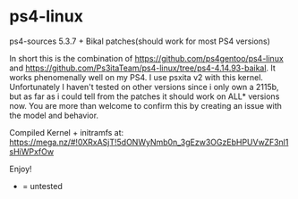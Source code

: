 # ps4-linux
ps4-sources 5.3.7 + Bikal patches(should work for most PS4 versions)

In short this is the combination of https://github.com/ps4gentoo/ps4-linux and https://github.com/Ps3itaTeam/ps4-linux/tree/ps4-4.14.93-baikal. 
It works phenomenally well on my PS4. I use psxita v2 with this kernel. Unfortunately I haven't tested on other versions since i only own a 2115b, 
but as far as i could tell from the patches it should work on ALL* versions now. You are more than welcome to confirm this by creating an issue 
with the model and behavior.

Compiled Kernel + initramfs at: https://mega.nz/#!0XRxASjT!5dONWyNmb0n_3gEzw3OGzEbHPUVwZF3nl1sHiWPxfOw

Enjoy! 

* = untested 
